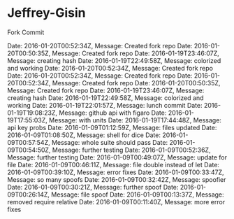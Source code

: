# Jeffrey-Gisin
Fork Commit


Date: 2016-01-20T00:52:34Z, Message: Created fork repo 
Date: 2016-01-20T00:50:35Z, Message: Created fork repo 
Date: 2016-01-19T23:46:07Z, Message: creating hash 
Date: 2016-01-19T22:49:58Z, Message: colorized and working 
Date: 2016-01-20T00:52:34Z, Message: Created fork repo 
Date: 2016-01-20T00:52:34Z, Message: Created fork repo 
Date: 2016-01-20T00:52:34Z, Message: Created fork repo 
Date: 2016-01-20T00:50:35Z, Message: Created fork repo 
Date: 2016-01-19T23:46:07Z, Message: creating hash 
Date: 2016-01-19T22:49:58Z, Message: colorized and working 
Date: 2016-01-19T22:01:57Z, Message: lunch commit 
Date: 2016-01-19T19:08:23Z, Message: github api with figaro 
Date: 2016-01-19T17:55:03Z, Message: with units 
Date: 2016-01-19T17:44:48Z, Message: api key probs 
Date: 2016-01-09T01:12:59Z, Message: files updated 
Date: 2016-01-09T01:08:50Z, Message: shell for dice 
Date: 2016-01-09T00:57:54Z, Message: whole suite should pass 
Date: 2016-01-09T00:54:50Z, Message: further testing 
Date: 2016-01-09T00:52:36Z, Message: further testing 
Date: 2016-01-09T00:49:07Z, Message: update for file 
Date: 2016-01-09T00:46:11Z, Message: file double instead of let 
Date: 2016-01-09T00:39:10Z, Message: error fixes 
Date: 2016-01-09T00:33:47Z, Message: so many spoofs 
Date: 2016-01-09T00:32:42Z, Message: spoofier 
Date: 2016-01-09T00:30:21Z, Message: further spoof 
Date: 2016-01-09T00:26:14Z, Message: file spoof 
Date: 2016-01-09T00:13:37Z, Message: removed require relative 
Date: 2016-01-09T00:11:40Z, Message: more error fixes 
